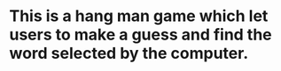 # This is a hang man game which let users to make a guess and find the word selected by the computer.
